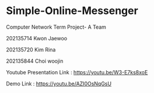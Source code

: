 # Simple-Online-Messenger
Computer Network Term Project- A Team

202135714 Kwon Jaewoo

202135720 Kim Rina

202135844 Choi woojin


Youtube Presentation Link : https://youtu.be/W3-E7ks8xoE

Demo Link : https://youtu.be/AZI0OsNqGsU
